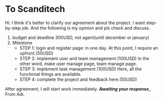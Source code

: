 #  To Scanditech

Hi.
I think it's better to clarify our agreement about the project.
I want step-by-step job.
And the following is my opinion and pls check and discuss.

1. budget and deadline
	300USD, not agent(until december or january)
2. Milestone
	- STEP 1: login and register page: in one day.
		At this point, I require an upfront.(50USD)
	- STEP 2: implement user and team management.(100USD)
		In the other word, make user manage page, team manage page.
	- STEP 3: implement task management.(100USD)
		Here, all the functional things are available.
	- STEP 4: complete the project and feedback here.(50USD)

After agreement, I will start work immediately.
___Awaiting your response____
From Adi.